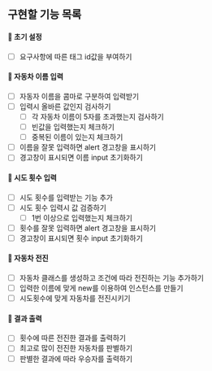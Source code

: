 ## 구현할 기능 목록

#### 📌 초기 설정

- [ ] 요구사항에 따른 태그 id값을 부여하기

#### 📌 자동차 이름 입력

- [ ] 자동자 이름을 콤마로 구분하여 입력받기
- [ ] 입력시 올바른 값인지 검사하기
  - [ ] 각 자동차 이름이 5자를 초과했는지 검사하기
  - [ ] 빈값을 입력했는지 체크하기
  - [ ] 중복된 이름이 있는지 체크하기
- [ ] 이름을 잘못 입력하면 alert 경고창을 표시하기
- [ ] 경고창이 표시되면 이름 input 초기화하기

#### 📌 시도 횟수 입력

- [ ] 시도 횟수를 입력받는 기능 추가
- [ ] 시도 횟수 입력시 값 검증하기
  - [ ] 1번 이상으로 입력했는지 체크하기
- [ ] 횟수를 잘못 입력하면 alert 경고창을 표시하기
- [ ] 경고창이 표시되면 횟수 input 초기화하기

#### 📌 자동차 전진

- [ ] 자동차 클래스를 생성하고 조건에 따라 전진하는 기능 추가하기
- [ ] 입력한 이름에 맞게 new를 이용하여 인스턴스를 만들기
- [ ] 시도횟수에 맞게 자동차를 전진시키기

#### 📌 결과 출력

- [ ] 횟수에 따른 전진한 결과를 출력하기
- [ ] 최고로 많이 전진한 자동차를 판별하기
- [ ] 판별한 결과에 따라 우승자를 출력하기
